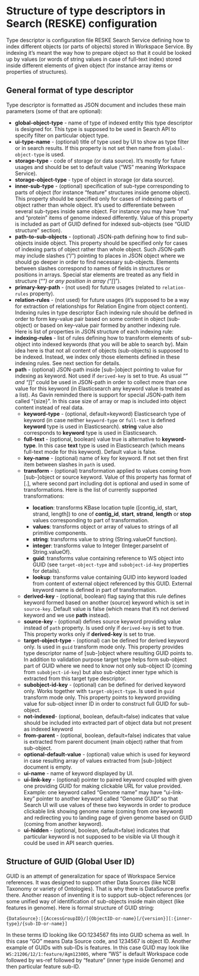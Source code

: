# Structure of type descriptors in Search (RESKE) configuration  

Type descriptor is configuration file RESKE Search Service defining how to index different objects (or parts of objects) stored in Workspace Service. By indexing it’s meant the way how to prepare object so that it could be looked up by values (or words of string values in case of full-text index) stored inside different elements of given object (for instance array items or properties of structures).   

## General format of type descriptor  

Type descriptor is formatted as JSON document and includes these main parameters (some of that are optional): 
* **global-object-type** - name of type of indexed entity this type descriptor is designed for. This type is supposed to be used in Search API to specify filter on particular object type. 
* **ui-type-name** - (optional) title of type used by UI to show as type filter or in search results. If this property is not set then name from `global-object-type` is used. 
* **storage-type** - code of storage (or data source). It’s mostly for future usages and should be set to default value (“WS” meaning Workspace Service).  
* **storage-object-type** - type of object in storage (or data source). 
* **inner-sub-type** - (optional) specification of sub-type corresponding to parts of object (for instance “feature” structures inside genome object). This property should be specified only for cases of indexing parts of object rather than whole object. It’s used to differentiate between several sub-types inside same object. For instance you may have “rna” and “protein” items of genome indexed differently. Value of this property is included as part of GUID defined for indexed sub-objects (see “GUID structure” section). 
* **path-to-sub-objects** - (optional) JSON-path defining how to find sub-objects inside object. This property should be specified only for cases of indexing parts of object rather than whole object. Such JSON-path may include slashes (“/”) pointing to places in JSON object where we should go deeper in order to find necessary sub-objects. Elements between slashes correspond to names of fields in structures or positions in arrays. Special star elements are treated as any field in structure (“*”) or any position in array (“[*]”). 
* **primary-key-path** - (not used) for future usages (related to `relation-rules` property). 
* **relation-rules** - (not used) for future usages (it’s supposed to be a way for extraction of relationships for Relation Engine from object content).   Indexing rules in type descriptor  Each indexing rule should be defined in order to form key-value pair based on some content in object (sub-object) or based on key-value pair formed by another indexing rule. Here is list of properties in JSON structure of each indexing rule: 
* **indexing-rules** - list of rules defining how to transform elements of sub-object into indexed keywords (that you will be able to search by). Main idea here is that not all content of objects (sub-objects) is supposed to be indexed. Instead, we index only those elements defined in these indexing rules. See next section for details. 
* **path** - (optional) JSON-path inside [sub-]object pointing to value for indexing as keyword. Not used if `derived-key` is set to true. As usual “*” and “[*]” could be used in JSON-path in order to collect more than one value for this keyword (in Elasticsearch any keyword value is treated as a list). As Gavin reminded there is support for special JSON-path item called “{size}”. In this case size of array or map is included into object content instead of real data. 
    * **keyword-type** - (optional, default=keyword) Elasticsearch type of keyword (in case neither `keyword-type` or `full-text` is defined **keyword** type is used in Elasticsearch). **string** value also corresponds to **keyword** type is used in Elasticsearch. 
    * **full-text** - (optional, boolean) value true is alternative to **keyword-type**. In this case **text** type is used in Elasticsearch (which means full-text mode for this keyword). Default value is false. 
    * **key-name** - (optional) name of key for keyword. If not set then first item between slashes in `path` is used. 
    * **transform** - (optional) transformation applied to values coming from [sub-]object or source keyword. Value of this property has format of <transform>[.<ret-prop>], where second part including dot is optional and used in some of transformations. Here is the list of currently supported transformations:  
        * **location**: transforms KBase location tuple ([contig_id, start, strand, length]) to one of **contig_id**, **start**, **strand**, **length** or **stop** values corresponding to <ret-prop> part of transformation. 
        * **values**: transforms object or array of values to strings of all primitive components. 
        * **string**: transforms value to string (String.valueOf function). 
        * **integer**: transforms value to Integer (Integer.parseInt of String.valueOf). 
        * **guid**: transforms value containing reference to WS object into GUID (see `target-object-type` and `subobject-id-key` properties for details). 
        * **lookup**: transforms value containing GUID into keyword loaded from content of external object referenced by this GUID. External keyword name is defined in <ret-prop> part of transformation. 
    * **derived-key** - (optional, boolean) flag saying that this rule defines keyword formed based on another (source) keyword which is set in `source-key`. Default value is false (which means that it’s not derived keyword and we use **path** instead). 
    * **source-key** - (optional) defines source keyword providing value instead of `path` property. Is used only if `derived-key` is set to true. This property works only if **derived-key** is set to true. 
    * **target-object-type** - (optional) can be defined for derived keyword only. Is used in `guid` transform mode only. This property provides type descriptor name of [sub-]object where resulting GUID points to. In addition to validation purpose target type helps form sub-object part of GUID where we need to know not only sub-object ID (coming from `subobject-id-key`) but also sub-object inner type which is extracted from this target type descriptor. 
    * **subobject-id-key** - (optional) can be defined for derived keyword only. Works together with `target-object-type`. Is used in `guid` transform mode only. This property points to keyword providing value for sub-object inner ID in order to construct full GUID for sub-object. 
    * **not-indexed**- (optional, boolean, default=false) indicates that value should be included into extracted part of object data but not present as indexed keyword
    * **from-parent** - (optional, boolean, default=false) indicates that value is extracted from parent document (main object) rather that from sub-object. 
    * **optional-default-value** - (optional) value which is used for keyword in case resulting array of values extracted from [sub-]object document is empty. 
    * **ui-name** - name of keyword displayed by UI. 
    * **ui-link-key** - (optional) pointer to paired keyword coupled with given one providing GUID for making clickable URL for value provided. Example: one keyword called “Genome name” may have “ui-link-key” pointer to another keyword called “Genome GUID” so that Search UI will use values of these two keywords in order to produce clickable link showing genome name (coming from one keyword) and redirecting you to landing page of given genome based on GUID (coming from another keyword). 
    * **ui-hidden** - (optional, boolean, default=false) indicates that particular keyword is not supposed to be visible via UI though it could be used in API search queries.   

## Structure of GUID (Global User ID)

GUID is an attempt of generalization for space of Workspace Service references. It was designed to support other Data Sources (like NCBI Taxonomy or variety of Ontologies). That is why there is DataSource prefix there. Another reason of inventing it is to support sub-object references (or some unified way of identification of sub-objects inside main object (like features in genome). Here is formal structure of GUID string:  

`{DataSource}:[{AccessGroupID}/]{ObjectID-or-name}[/{version}][:{inner-type}/{sub-ID-or-name}]`  

In these terms ID looking like GO:1234567 fits into GUID schema as well. In this case “GO” means Data Source code, and 1234567 is object ID. Another example of GUIDs with sub-IDs is features. In this case GUID may look like `WS:21206/12/1:feature/Agm123005`, where “WS” is default Workspace code followed by ws-ref followed by “feature” (inner type inside Genome) and then particular feature sub-ID. 